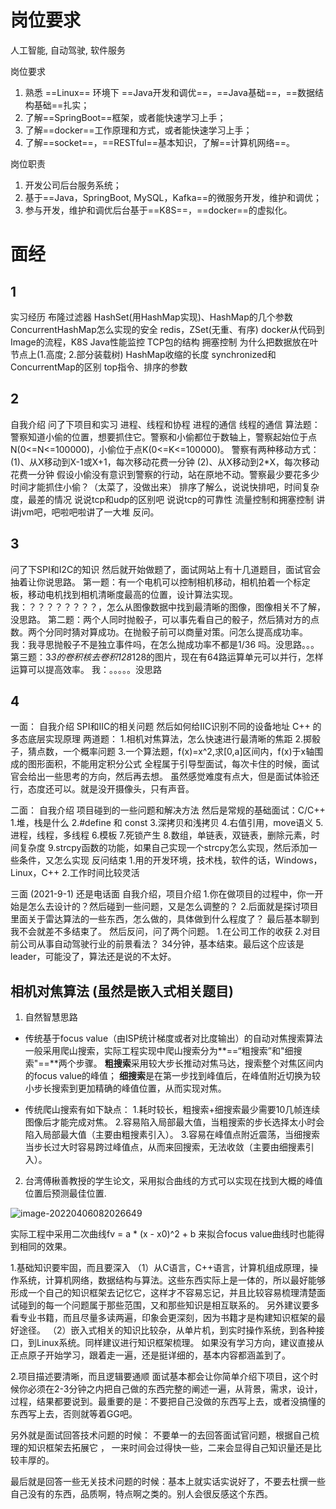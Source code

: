 # 岗位要求

人工智能, 自动驾驶, 软件服务

岗位要求

1. 熟悉 ==Linux== 环境下 ==Java开发和调优==，==Java基础==，==数据结构基础==扎实；
2. 了解==SpringBoot==框架，或者能快速学习上手；
3. 了解==docker==工作原理和方式，或者能快速学习上手；
4. 了解==socket==，==RESTful==基本知识，了解==计算机网络==。

岗位职责

1. 开发公司后台服务系统；
2. 基于==Java，SpringBoot, MySQL，Kafka==的微服务开发，维护和调优；
3. 参与开发，维护和调优后台基于==K8S==，==docker==的虚拟化。

# 面经

## 1

实习经历
布隆过滤器
HashSet(用HashMap实现)、HashMap的几个参数
ConcurrentHashMap怎么实现的安全
redis，ZSet(无重、有序)
docker从代码到Image的流程，K8S
Java性能监控
TCP包的结构
拥塞控制
为什么把数据放在叶节点上(1.高度; 2.部分装载树)
HashMap收缩的长度
synchronized和ConcurrentMap的区别
top指令、排序的参数

## 2

自我介绍
问了下项目和实习
进程、线程和协程
进程的通信
线程的通信
算法题：警察知道小偷的位置，想要抓住它。警察和小偷都位于数轴上，警察起始位于点N(0<=N<=100000)，小偷位于点K(0<=K<=100000)。
警察有两种移动方式：
(1)、从X移动到X-1或X+1，每次移动花费一分钟
(2)、从X移动到2*X，每次移动花费一分钟
假设小偷没有意识到警察的行动，站在原地不动。警察最少要花多少时间才能抓住小偷？（太菜了，没做出来）
排序了解么，说说快排吧，时间复杂度，最差的情况
说说tcp和udp的区别吧
说说tcp的可靠性
流量控制和拥塞控制
讲讲jvm吧，吧啦吧啦讲了一大堆
反问。

## 3

问了下SPI和I2C的知识
然后就开始做题了，面试网站上有十几道题目，面试官会抽着让你说思路。
第一题：有一个电机可以控制相机移动，相机拍着一个标定板，移动电机找到相机清晰度最高的位置，设计算法实现。
我：？？？？？？？？，怎么从图像数据中找到最清晰的图像，图像相关不了解，没思路。
第二题：两个人同时抛骰子，可以事先看自己的骰子，然后猜对方的点数。两个分同时猜对算成功。在抛骰子前可以商量对策。问怎么提高成功率。
我：我寻思抛骰子不是独立事件吗，在怎么抛成功率不都是1/36 吗。没思路。。。
第三题：3*3的卷积核去卷积128*128的图片，现在有64路运算单元可以并行，怎样运算可以提高效率。
我：。。。。。没思路

## 4

一面：
自我介绍
SPI和IIC的相关问题
然后如何给IIC识别不同的设备地址
C++ 的多态底层实现原理
两道题：
1.相机对焦算法，怎么快速进行最清晰的焦距
2.掷骰子，猜点数，一个概率问题
3.一个算法题，f(x)=x^2,求[0,a]区间内，f(x)于x轴围成的图形面积，不能用定积分公式
全程属于引导型面试，每次卡住的时候，面试官会给出一些思考的方向，然后再去想。
虽然感觉难度有点大，但是面试体验还行，态度还可以。就是没开摄像头，只有声音。

二面：
自我介绍
项目碰到的一些问题和解决方法
然后是常规的基础面试：C/C++
1.堆，栈是什么
2.#define 和 const
3.深拷贝和浅拷贝
4.右值引用，move语义
5.进程，线程，多线程
6.模板
7.死锁产生
8.数组，单链表，双链表，删除元素，时间复杂度
9.strcpy函数的功能，如果自己实现一个strcpy怎么实现，然后添加一些条件，又怎么实现
反问结束
1.用的开发环境，技术栈，软件的话，Windows，Linux，C++
2.工作时间比较灵活

三面 (2021-9-1)
还是电话面
自我介绍，项目介绍
1.你在做项目的过程中，你一开始是怎么去设计的？然后碰到一些问题，又是怎么调整的？
2.后面就是探讨项目里面关于雷达算法的一些东西，怎么做的，具体做到什么程度了？
最后基本聊到我不会就差不多结束了。
然后反问，问了两个问题。
1.在公司工作的收获
2.对目前公司从事自动驾驶行业的前景看法？
34分钟，基本结束。最后这个应该是leader，可能没了，算法还是说的不太好。

## **相机对焦算法 (虽然是嵌入式相关题目)** 

1. 自然智慧思路

- 传统基于focus value（由ISP统计梯度或者对比度输出）的自动对焦搜索算法一般采用爬山搜索，实际工程实现中爬山搜索分为**==“粗搜索”和"细搜索"==**两个步骤。
  **粗搜索**采用较大步长推动对焦马达，搜索整个对焦区间内的focus value的峰值；
  **细搜索**是在第一步找到峰值后，在峰值附近切换为较小步长搜索到更加精确的峰值位置，从而实现对焦。

- 传统爬山搜索有如下缺点：
  1.耗时较长，粗搜索+细搜索最少需要10几帧连续图像后才能完成对焦。
  2.容易陷入局部最大值，当粗搜索的步长选择太小时会陷入局部最大值（主要由粗搜素引入）。
  3.容易在峰值点附近震荡，当细搜索当步长过大时容易跨过峰值点，从而来回搜索，无法收敛（主要由细搜素引入）。

2. 台湾傅楸善教授的学生论文，采用拟合曲线的方式可以实现在找到大概的峰值位置后预测最佳位置.

![image-20220406082026649](https://s2.loli.net/2022/04/06/5jfhZ8a2GqQACtc.png)

实际工程中采用二次曲线fv = a * (x - x0)^2 + b 来拟合focus value曲线时也能得到相同的效果。



1.基础知识要牢固，而且要深入
（1）从C语言，C++语言，计算机组成原理，操作系统，计算机网络，数据结构与算法。这些东西实际上是一体的，所以最好能够形成一个自己的知识框架去记忆它，这样才不容易忘记，并且比较容易梳理清楚面试碰到的每一个问题属于那些范围，又和那些知识是相互联系的。
另外建议要多看专业书籍，而且尽量多读两遍，印象会更深刻，因为书籍才是构建知识框架的最好途径。
（2）嵌入式相关的知识比较杂，从单片机，到实时操作系统，到各种接口，到Linux系统。同样建议进行知识框架梳理。
如果没有学习方向，建议直接从正点原子开始学习，跟着走一遍，还是挺详细的，基本内容都涵盖到了。

2.项目描述要清晰，而且逻辑要通顺
面试基本都会让你简单介绍下项目，这个时候你必须在2-3分钟之内把自己做的东西完整的阐述一遍，从背景，需求，设计，过程，结果都要说到。最重要的是：不要把自己没做的东西写上去，或者没搞懂的东西写上去，否则就等着GG吧。

另外就是面试回答技术问题的时候：
不要单一的去回答面试官问题，根据自己梳理的知识框架去拓展它 ，
一来时间会过得快一些，二来会显得自己知识量还是比较丰厚的。

最后就是回答一些无关技术问题的时候：基本上就实话实说好了，不要去杜撰一些自己没有的东西，品质啊，特点啊之类的。别人会很反感这个东西。